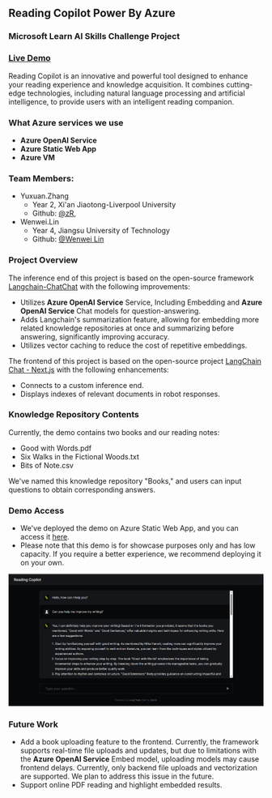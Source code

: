 ## Reading Copilot Power By Azure
### Microsoft Learn AI Skills Challenge Project

### [Live Demo](https://wonderful-sea-0b60a9b00.3.azurestaticapps.net/)

Reading Copilot is an innovative and powerful tool designed to enhance your reading experience and knowledge acquisition. It combines cutting-edge technologies, including natural language processing and artificial intelligence, to provide users with an intelligent reading companion.

### What Azure services we use
+ __Azure OpenAI Service__
+ __Azure Static Web App__
+ __Azure VM__
### Team Members:
+ Yuxuan.Zhang
    + Year 2, Xi'an Jiaotong-Liverpool University
    + Github: [@zR](https://github.com/zRzRzRzRzRzRzR), 
+ Wenwei.Lin
    + Year 4, Jiangsu University of Technology
    + Github: [@Wenwei Lin](https://github.com/wenwei-lin)


### Project Overview
The inference end of this project is based on the open-source framework [Langchain-ChatChat](https://github.com/chatchat-space/Langchain-Chatchat) with the following improvements:
+ Utilizes __Azure OpenAI Service__ Service, Including Embedding and __Azure OpenAI Service__  Chat models for question-answering.
+ Adds Langchain's summarization feature, allowing for embedding more related knowledge repositories at once and summarizing before answering, significantly improving accuracy.
+ Utilizes vector caching to reduce the cost of repetitive embeddings.

The frontend of this project is based on the open-source project [LangChain Chat - Next.js](https://github.com/zahidkhawaja/langchain-chat-nextjs) with the following enhancements:
+ Connects to a custom inference end.
+ Displays indexes of relevant documents in robot responses.

### Knowledge Repository Contents
Currently, the demo contains two books and our reading notes:
+ Good with Words.pdf
+ Six Walks in the Fictional Woods.txt
+ Bits of Note.csv

We've named this knowledge repository "Books," and users can input questions to obtain corresponding answers.

### Demo Access
+ We've deployed the demo on Azure Static Web App, and you can access it [here](https://wonderful-sea-0b60a9b00.3.azurestaticapps.net/).
+ Please note that this demo is for showcase purposes only and has low capacity. If you require a better experience, we recommend deploying it on your own.

![Demo Screenshot](./imgs/book-copilot-demo.png)

### Future Work
+ Add a book uploading feature to the frontend. Currently, the framework supports real-time file uploads and updates, but due to limitations with the __Azure OpenAI Service__ Embed model, uploading models may cause frontend delays. Currently, only backend file uploads and vectorization are supported. We plan to address this issue in the future.
+ Support online PDF reading and highlight embedded results.
